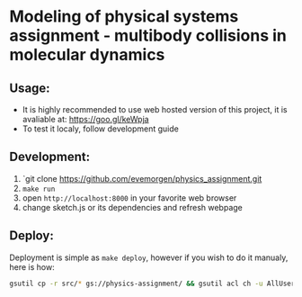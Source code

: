 # Modeling of physical systems assignment - multibody collisions in molecular dynamics

## Usage:
  - It is highly recommended to use web hosted version of this project, it is avaliable at:   <https://goo.gl/keWpja>
  - To test it localy, follow development guide
  

## Development:
  1. `git clone https://github.com/evemorgen/physics_assignment.git
  2. `make run`
  3. open `http://localhost:8000` in your favorite web browser
  3. change sketch.js or its dependencies and refresh webpage

## Deploy:
Deployment is simple as `make deploy`, however if you wish to do it manualy, here is how:
```bash
gsutil cp -r src/* gs://physics-assignment/ && gsutil acl ch -u AllUsers:R 'gs://physics-assignment/*'
```

